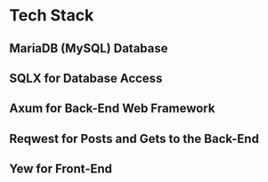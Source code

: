 # Tech Stack

## MariaDB (MySQL) Database
## SQLX for Database Access
## Axum for Back-End Web Framework
## Reqwest for Posts and Gets to the Back-End
## Yew for Front-End
